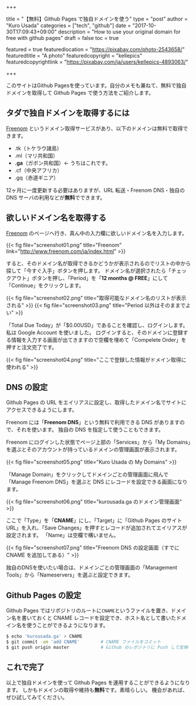 +++

title       = "【無料】Github Pages で独自ドメインを使う"
type        = "post"
author      = "Kuro Usada"
categories  = ["tech", "github"]
date        = "2017-10-30T17:09:43+09:00"
description = "How to use your original domain for free with github pages"
draft       = false
toc         = true

featured = true
featuredlocation = "https://pixabay.com/photo-2543658/"
featuredtitle = "A photo"
featuredcopyright = "kellepics"
featuredcopyrightlink = "https://pixabay.com/ja/users/kellepics-4893063/"

+++

このサイトはGithub Pagesを使っています。自分のメモも兼ねて、無料で独自ドメインを取得して Github Pages で使う方法をご紹介します。

<!--more-->

## タダで独自ドメインを取得するには

[Freenom](http://www.freenom.com/ja/index.html) というドメイン取得サービスがあり、以下のドメインは無料で取得できます。

 - .tk（トケラウ諸島）
 - .ml（マリ共和国）
 - **.ga**（ガボン共和国）← うちはこれです。
 - .cf（中央アフリカ）
 - .gq（赤道ギニア）

12ヶ月に一度更新する必要はありますが、URL 転送・Freenom DNS・独自の DNS サーバの利用などが**無料**でできます。

## 欲しいドメイン名を取得する

[Freenom](http://www.freenom.com/ja/index.html) のページへ行き、真ん中の入力欄に欲しいドメイン名を入力します。

{{< fig file="screenshot01.png" title="Freenom" link="http://www.freenom.com/ja/index.html" >}}

すると、そのドメイン名が取得できるかどうかが表示されるのでリストの中から探して「今すぐ入手」ボタンを押します。
ドメイン名が選択されたら「チェックアウト」ボタンを押し、「Period」を「**12 months @ FREE**」にして「Continue」をクリックします。

{{< fig file="screenshot02.png" title="取得可能なドメイン名のリストが表示される" >}}
{{< fig file="screenshot03.png" title="Period 以外はそのままでよい" >}}

「Total Due Today」が「$0.00USD」であることを確認し、ログインします。私は Google Account を使いました。
ログインすると、そのドメインに登録する情報を入力する画面が出てきますので空欄を埋めて「Compelete Order」を押すと注文完了です。

{{< fig file="screenshot04.png" title="ここで登録した情報がドメイン取得に使われる" >}}

## DNS の設定

Github Pages の URL をエイリアスに設定し、取得したドメイン名でサイトにアクセスできるようにします。

Freenom には「**Freenom DNS**」という無料で利用できる DNS がありますので、それを使います。
独自の DNS を指定して使うこともできます。

Freenom にログインした状態でページ上部の「Services」から「My Domains」を選ぶとそのアカウントが持っているドメインの管理画面が表示されます。

{{< fig file="screenshot05.png" title="Kuro Usada の My Domains" >}}

「Manage Domain」をクリックしてドメインごとの管理画面に飛んで「Manage Freenom DNS」を選ぶと DNS にレコードを設定できる画面になります。

{{< fig file="screenshot06.png" title="kurousada.ga のドメイン管理画面" >}}

ここで「Type」を「**CNAME**」にし、「Target」に「Github Pages のサイト URL」を入れ、「Save Changes」を押すとレコードが追加されてエイリアスが設定されます。
「Name」は空欄で構いません。

{{< fig file="screenshot07.png" title="Freenom DNS の設定画面（すでに CNAME を追加してある）" >}}

独自のDNSを使いたい場合は、ドメインごとの管理画面の「Management Tools」から「Nameservers」を選ぶと設定できます。

## Github Pages の設定

Github Pages ではリポジトリのルートに`CNAME`というファイルを置き、ドメイン名を書いておくと CNAME レコードを設定でき、ホスト名として書いたドメイン名を使うことができるようになります。

```sh
$ echo 'kurousada.ga' > CNAME
$ git commit -am 'add CNAME'        # CNAME ファイルをコミット
$ git push origin master            # Github のレポジトリに Push して反映
```

## これで完了

以上で独自ドメインを使って Github Pages を運用することができるようになります。
しかもドメインの取得や維持も**無料**です。素晴らしい。
機会があれば、ぜひ試してみてください。
